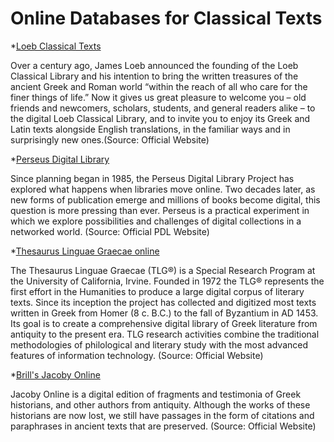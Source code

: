 # Online Databases for Classical Texts

*[Loeb Classical Texts](https://www.loebclassics.com/)


Over a century ago, James Loeb announced the founding of the Loeb Classical Library and his intention to bring the written treasures of the ancient Greek and Roman world “within the reach of all who care for the finer things of life.” Now it gives us great pleasure to welcome you – old friends and newcomers, scholars, students, and general readers alike – to the digital Loeb Classical Library, and to invite you to enjoy its Greek and Latin texts alongside English translations, in the familiar ways and in surprisingly new ones.(Source: Official Website)


*[Perseus Digital Library](http://www.perseus.tufts.edu/hopper/)


Since planning began in 1985, the Perseus Digital Library Project has explored what happens when libraries move online. Two decades later, as new forms of publication emerge and millions of books become digital, this question is more pressing than ever. Perseus is a practical experiment in which we explore possibilities and challenges of digital collections in a networked world. (Source: Official PDL Website)


*[Thesaurus Linguae Graecae online](https://stephanus.tlg.uci.edu/)


The Thesaurus Linguae Graecae (TLG®) is a Special Research Program at the University of California, Irvine. Founded in 1972 the TLG® represents the first effort in the Humanities to produce a large digital corpus of literary texts. Since its inception the project has collected and digitized most texts written in Greek from Homer (8 c. B.C.) to the fall of Byzantium in AD 1453. Its goal is to create a comprehensive digital library of Greek literature from antiquity to the present era. TLG research activities combine the traditional methodologies of philological and literary study with the most advanced features of information technology. (Source: Official Website)


*[Brill's Jacoby Online](https://brill.com/display/db/bnjo)


Jacoby Online is a digital edition of fragments and testimonia of Greek historians, and other authors from antiquity. Although the works of these historians are now lost, we still have passages in the form of citations and paraphrases in ancient texts that are preserved. (Source: Official Website)